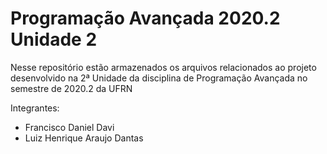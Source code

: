 # Programação Avançada 2020.2 Unidade 2


Nesse repositório estão armazenados os arquivos relacionados ao projeto desenvolvido na 2ª Unidade da disciplina de Programação Avançada no semestre de 2020.2 da UFRN

Integrantes:
- Francisco Daniel Davi
- Luiz Henrique Araujo Dantas

